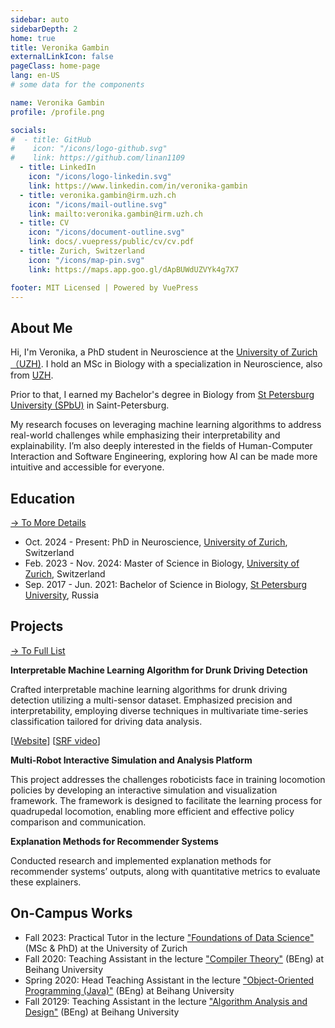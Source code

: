 ```yaml
---
sidebar: auto
sidebarDepth: 2
home: true
title: Veronika Gambin
externalLinkIcon: false
pageClass: home-page
lang: en-US
# some data for the components

name: Veronika Gambin
profile: /profile.png

socials:
#  - title: GitHub
#    icon: "/icons/logo-github.svg"
#    link: https://github.com/linan1109
  - title: LinkedIn
    icon: "/icons/logo-linkedin.svg"
    link: https://www.linkedin.com/in/veronika-gambin
  - title: veronika.gambin@irm.uzh.ch
    icon: "/icons/mail-outline.svg"
    link: mailto:veronika.gambin@irm.uzh.ch
  - title: CV
    icon: "/icons/document-outline.svg"
    link: docs/.vuepress/public/cv/cv.pdf
  - title: Zurich, Switzerland
    icon: "/icons/map-pin.svg"
    link: https://maps.app.goo.gl/dApBUWdUZVYk4g7X7

footer: MIT Licensed | Powered by VuePress
---
```




<ProfileSection :frontmatter="$page.frontmatter" />


## About Me

Hi, I'm Veronika, a PhD student in Neuroscience at the [University of Zurich（UZH)][uzh-home].
I hold an MSc in Biology with a specialization in Neuroscience, also from [UZH][uzh-home]. 

Prior to that, I earned my Bachelor's degree in Biology from [St Petersburg University (SPbU)][spbu-home] in Saint-Petersburg.

My research focuses on leveraging machine learning algorithms to address real-world challenges while emphasizing their interpretability and explainability. 
I’m also deeply interested in the fields of Human-Computer Interaction and Software Engineering, exploring how AI can be made more intuitive and accessible for everyone.


[uzh-home]: https://www.uzh.ch/en.html
[spbu-home]: https://english.spbu.ru/
[bosch-iot]: https://www.iot-lab.ch/
[eth-home]: https://ethz.ch/en.html

## Education

[→ To More Details][education-detail]
 - Oct. 2024 - Present: PhD in Neuroscience, [University of Zurich][uzh-home], Switzerland
 - Feb. 2023 - Nov. 2024: Master of Science in Biology, [University of Zurich][uzh-home], Switzerland
 - Sep. 2017 - Jun. 2021: Bachelor of Science in Biology, [St Petersburg University][spbu-home], Russia

[education-detail]: /education/


## Projects

[→ To Full List][projects-detail]

<ProjectCard image="/projects/1.png" hideBorder=true>

  **Interpretable Machine Learning Algorithm for Drunk Driving Detection**


Crafted interpretable machine learning algorithms for drunk driving detection utilizing a multi-sensor dataset. 
Emphasized precision and interpretability, employing diverse techniques in multivariate time-series classification tailored for driving data analysis.

  [[Website](https://www.iot-lab.ch/projects-connectedmobility/drive/)] [[SRF video](https://www.iot-lab.ch/news/our-in-vehicle-drunk-driving-detection-featured-on-srf-swiss-tv/)] 

</ProjectCard>

<ProjectCard image="/projects/anymal.png" hideBorder=true>

  **Multi-Robot Interactive Simulation and Analysis Platform**

This project addresses the challenges roboticists face in training locomotion policies by developing an interactive simulation and visualization framework.
The framework is designed to facilitate the learning process for quadrupedal locomotion, enabling more efficient and effective policy comparison and communication.

</ProjectCard>


<ProjectCard image="/projects/rose.png" hideBorder=true>

  **Explanation Methods for Recommender Systems**

Conducted research and implemented explanation methods for recommender systems’ outputs, along
with quantitative metrics to evaluate these explainers. 

</ProjectCard>

[projects-detail]: /projects/


## On-Campus Works

- Fall 2023: Practical Tutor in the lecture ["Foundations of Data Science"][fds] (MSc & PhD) at the University of Zurich
- Fall 2020: Teaching Assistant in the lecture ["Compiler Theory"][this-site] (BEng) at Beihang University
- Spring 2020: Head Teaching Assistant in the lecture ["Object-Oriented Programming (Java)"][this-site] (BEng) at Beihang University
- Fall 20129: Teaching Assistant in the lecture ["Algorithm Analysis and Design"][this-site] (BEng) at Beihang University

[fds]: https://www.ifi.uzh.ch/en/dast/teaching/FDS.html
[this-site]: /

<!-- Custom style for this page -->

<style lang="stylus">

.theme-container.home-page .page
  font-size 14px
  font-family "lucida grande", "lucida sans unicode", lucida, "Helvetica Neue", Helvetica, Arial, sans-serif;
  p
    margin 0 0 0.5rem
  p, ul, ol
    line-height normal
  a
    font-weight normal
  .theme-default-content:not(.custom) > h2
    margin-bottom 0.5rem
  .theme-default-content:not(.custom) > h2:first-child + p
    margin-top 0.5rem
  .theme-default-content:not(.custom) > h3
    padding-top 4rem

  /* Override */
  .md-card
    margin-top 0.5em
    .card-image
      padding 0.2rem
      img
        max-width 120px
        max-height 120px
    .card-content p
      -webkit-margin-after 0.2em

.medium-zoom-image--opened {
  width: auto;
  height: auto;
  max-width: 100%;
  max-height: 100vh;
  object-fit: contain;
  z-index: 1000;
  position: fixed;
  top: 50%;
  left: 50%;
  transform: translate(-50%, -50%);
  transition: transform 0.3s ease, width 0.3s ease, height 0.3s ease;
}

@media (max-width: 419px)
  .theme-container.home-page .page
    p, ul, ol
      line-height 1.5

    .md-card
      .card-image
        img 
          width 100%
          max-width 400px

</style>
